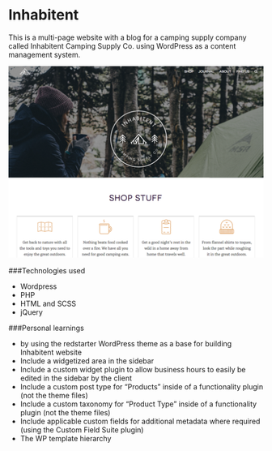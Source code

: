 # Inhabitent
This is a multi-page website with a blog for a camping supply company called Inhabitent Camping Supply Co. using WordPress as a content management system.

![alt tag](themes/inhabitent/screenshot.png)

###Technologies used
* Wordpress
* PHP
* HTML and SCSS
* jQuery

###Personal learnings
* by using the redstarter WordPress theme as a base for building Inhabitent website
* Include a widgetized area in the sidebar
* Include a custom widget plugin to allow business hours to easily be edited in the sidebar by the client
* Include a custom post type for “Products” inside of a functionality plugin (not the theme files)
* Include a custom taxonomy for “Product Type” inside of a functionality plugin (not the theme files)
* Include applicable custom fields for additional metadata where required (using the Custom Field Suite plugin)
* The WP template hierarchy 